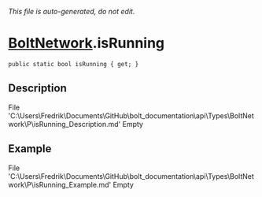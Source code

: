 *This file is auto-generated, do not edit.*

# [BoltNetwork](Types/BoltNetwork.md).isRunning
`public static bool isRunning { get; }`
## Description
File 'C:\Users\Fredrik\Documents\GitHub\bolt_documentation\api\Types\BoltNetwork\P\isRunning_Description.md' Empty
## Example
File 'C:\Users\Fredrik\Documents\GitHub\bolt_documentation\api\Types\BoltNetwork\P\isRunning_Example.md' Empty
